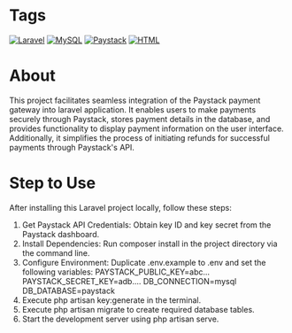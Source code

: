 # Tags
[![Laravel](https://img.shields.io/badge/Laravel-v11.0.0-red.svg)](https://laravel.com/)
[![MySQL](https://img.shields.io/badge/MySQL-v8.0-blue.svg)](https://www.mysql.com/)
[![Paystack](https://img.shields.io/badge/Paystack-blue.svg)](https://paystack.com/)
[![HTML](https://img.shields.io/badge/HTML-5-orange.svg)](https://developer.mozilla.org/en-US/docs/Web/Guide/HTML/HTML5)

# About
This  project facilitates seamless integration of the Paystack payment gateway into laravel application. It enables users to make payments securely through Paystack, stores payment details in the database, and provides functionality to display payment information on the user interface. Additionally, it simplifies the process of initiating refunds for successful payments through Paystack's API.
# Step to Use
   After installing this Laravel project locally, follow these steps:
1) Get Paystack API Credentials: Obtain key ID and key secret from the Paystack dashboard.
2) Install Dependencies: Run composer install in the project directory via the command line.
3) Configure Environment: Duplicate .env.example to .env and set the following variables: PAYSTACK_PUBLIC_KEY=abc... PAYSTACK_SECRET_KEY=adb.... DB_CONNECTION=mysql 
   DB_DATABASE=paystack
4) Execute php artisan key:generate in the terminal.
5) Execute php artisan migrate to create required database tables.
6) Start the development server using php artisan serve.







